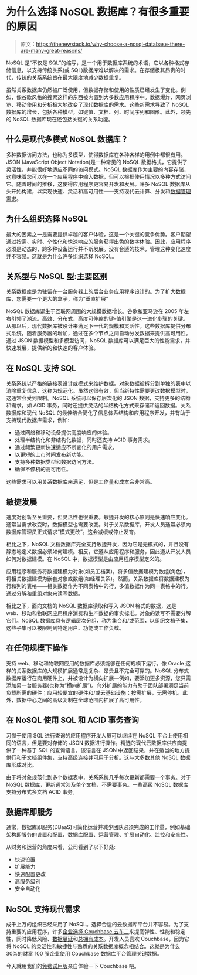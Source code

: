 # 为什么选择 NoSQL 数据库？有很多重要的原因

> 原文：<https://thenewstack.io/why-choose-a-nosql-database-there-are-many-great-reasons/>

NoSQL 是“不仅是 SQL”的缩写，是一个用于数据库系统的术语，它以各种格式存储信息，以支持传统关系(或 SQL)数据库难以解决的需求。在存储极其昂贵的时代，传统的关系系统旨在最大限度地减少数据重复。

虽然关系数据库仍然被广泛使用，但数据存储和使用的性质已经发生了变化。例如，像谷歌风格的搜索这样的东西被内置到大多数应用程序中。数据爆炸、网页浏览、移动使用和分析极大地改变了现代数据库的需求。这些新需求导致了 NoSQL 数据库的增长，包括各种模型，如键值、文档、列、时间序列和图形。此外，领先的 NoSQL 数据库现在还包括关键的关系功能。

## 什么是现代多模式 NoSQL 数据库？

多种数据访问方法，也称为多模型，使得数据库在各种各样的用例中都很有用。JSON (JavaScript Object Notation)是一种常见的 NoSQL 数据格式，它提供了灵活性，并能很好地适应不同的访问模式。NoSQL 数据库作为主要的内容存储，这意味着您可以在一个应用程序中输入数据，但可以根据使用情况以多种方式访问它。随着时间的推移，这使得应用程序更容易开发和发展。许多 NoSQL 数据库从头开始构建，以实现快速、灵活和高可用性——支持现代云计算、分发和[数据管理需求](https://thenewstack.io/microservices-and-nosql-a-great-match/)。

## **为什么组织选择 NoSQL**

最大的因素之一是需要提供卓越的客户体验，这是一个关键的竞争优势。客户期望通过按需、实时、个性化和快速响应的服务获得出色的数字体验。因此，应用程序必须是动态的，跨多种设备运行并不断发展。没有合适的技术，管理这种变化速度并不容易。这就是为什么许多组织选择 NoSQL。

## **关系型与 NoSQL 型:主要区别**

关系数据库是为驻留在一台服务器上的后台业务应用程序设计的。为了扩大数据库，您需要一个更大的盒子，称为“垂直扩展”

NoSQL 数据库诞生于互联网周围的大规模数据增长。谷歌和亚马逊在 2005 年左右引领了潮流。高效、分布式、高度可伸缩的键-值引擎是这一进化步骤的关键。从那以后，现代数据库被设计来满足下一代的规模和灵活性。这些数据库提供分布式系统，随着服务器的增加，通过在多个节点之间自动分发数据来提供高可用性。通过 JSON 数据模型和多模型访问，NoSQL 数据库可以满足巨大的性能需求，并快速发展，提供新的和快速的客户体验。

## **在 NoSQL 支持 SQL**

关系系统以严格的链接表设计或模式来维护数据。对象数据被拆分到单独的表中以消除重复信息，这称为规范化。虽然这很有效，但当新特性需要更改数据模型时，这通常会受到限制。NoSQL 系统可以保存层次化的 JSON 数据，支持更多的结构和需求，如 ACID 事务，同时还提供灵活的半结构化方式来存储和返回数据。关系数据库和现代 NoSQL 的最佳结合简化了信息体系结构和应用程序开发，并有助于支持现代数据库需求，例如:

*   通过网络和移动设备提供高度响应的体验。
*   处理半结构化和非结构化数据，同时还支持 ACID 事务需求。
*   通过频繁更新快速适应不断变化的用户需求。
*   以更短的上市时间发布新功能。
*   支持多种数据类型和数据访问方法。
*   确保不停机的高可用性。

这些需求可以用关系数据库来满足，但是工作量和成本会非常高。

## **敏捷发展**

速度对创新至关重要，但灵活性也很重要。敏捷开发的核心原则是快速响应变化。通常当需求改变时，数据模型也需要改变。对于关系数据库，开发人员通常必须向数据库管理员正式请求“模式更改”。这会减缓或停止发育。

相比之下，NoSQL 文档数据库完全支持敏捷开发，因为它是无模式的，并且没有静态地定义数据必须如何建模。相反，它遵从应用程序和服务，因此遵从开发人员如何对数据建模。在 NoSQL 中，数据模型是由应用程序模型定义的。

应用程序和服务将数据建模为对象(如员工档案)，将多值数据建模为数组(角色)，将相关数据建模为嵌套对象或数组(如经理关系)。然而，关系数据库将数据建模为行和列的表格——相关数据作为不同表格中的行，多值数据作为同一表格中的行。通过分解和重组对象来读写数据。

相比之下，面向文档的 NoSQL 数据库读取和写入 JSON 格式的数据，这是 web、移动和物联网应用程序消费和生产数据的事实标准。对象的读写不需要分解它们。NoSQL 数据库具有逻辑层次分组，称为集合和/或范围，以组织文档子集，这些子集可以被限制到特定用户、功能或工作负载。

## **在任何规模下操作**

支持 web、移动和物联网应用的数据库必须能够在任何规模下运行。像 Oracle 这样的关系数据库的大规模扩展通常是复杂、昂贵且不完全可靠的。NoSQL 分布式数据库运行在商用硬件上，并被设计为横向扩展—例如，要添加更多资源，您只需添加另一台服务器(也称为“横向扩展”)。向外扩展的能力有助于团队部署满足当前负载所需的硬件；应用较便宜的硬件和/或云基础设施；按需扩展，无需停机。此外，数据中心之间的高级复制在全球范围内扩展了高可用性。

## **在 NoSQL 使用 SQL 和 ACID 事务查询**

习惯于使用 SQL 进行查询的应用程序开发人员可以继续在 NoSQL 平台上使用相同的语言，但是要对存储的 JSON 数据进行操作。精选的现代云数据库供应商提供了一种基于 SQL 的查询语言，该语言在 JSON 中返回结果，并在适当的地方提供行和子文档组件集，支持高级连接并可用于分析。这与大多数其他 NoSQL 数据库形成对比。

由于将对象规范化到多个数据表中，关系系统几乎每次更新都需要一个事务。对于 NoSQL 数据库，更新通常涉及单个文档，不需要事务。一些高级 NoSQL 数据库支持分布式多文档 ACID 事务。

## **数据库即服务**

通常，数据库即服务(DBaaS)可简化运营并减少团队必须完成的工作量，例如基础架构即服务的设置和配置、数据库配置、运营管理、扩展自动化、监控和安全性。

从财务和运营的角度来看，公司看到了以下好处:

*   快速设置
*   扩展能力
*   快速配置更改
*   高服务级别
*   安全自动化

## **NoSQL 支持现代需求**

成千上万的组织已经采用了 NoSQL。选择合适的云数据库平台并不容易。为了支持重要的应用程序，许多[企业选择 Couchbase 五车二](https://www.couchbase.com/customers?ref=blogf=blog)来提高弹性、性能和稳定性，同时降低风险、[数据蔓延](https://blog.couchbase.com/a-story-of-how-multimodel-databases-can-reduce-data-sprawl-told-in-the-pixar-style/)和[总拥有成本](https://blog.couchbase.com/low-tco-with-couchbase/)。开发人员喜欢 Couchbase，因为它将 NoSQL 的灵活性和敏捷性与熟悉的关系数据库概念相结合。这就是为什么 30%的财富 100 强企业使用 Couchbase 数据库平台管理关键数据。

今天就用我们的[免费试用版](https://cloud.couchbase.com/sign-up/)亲自体验一下 Couchbase 吧。

<svg xmlns:xlink="http://www.w3.org/1999/xlink" viewBox="0 0 68 31" version="1.1"><title>Group</title> <desc>Created with Sketch.</desc></svg>